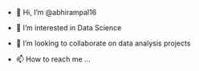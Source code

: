 - 👋 Hi, I’m @abhirampal16
- 👀 I’m interested in Data Science

- 💞️ I’m looking to collaborate on data analysis projects
- 📫 How to reach me ...

<!---
abhirampal16/abhirampal16 is a ✨ special ✨ repository because its `README.md` (this file) appears on your GitHub profile.
You can click the Preview link to take a look at your changes.
--->
